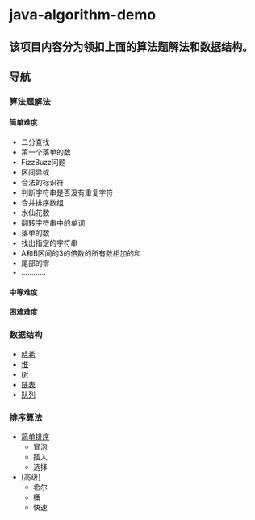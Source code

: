 # java-algorithm-demo
## 该项目内容分为领扣上面的算法题解法和数据结构。

## 导航
### 算法题解法
 #### 简单难度
  - 二分查找
  - 第一个落单的数
  - FizzBuzz问题
  - 区间异或
  - 合法的标识符
  - 判断字符串是否没有重复字符
  - 合并排序数组
  - 水仙花数
  - 翻转字符串中的单词
  - 落单的数
  - 找出指定的字符串
  - A和B区间的3的倍数的所有数相加的和
  - 尾部的零
  - ............
 #### 中等难度
 #### 困难难度
 
 ### 数据结构
 - [哈希](https://github.com/q297218757/java-algorithm-demo/tree/master/src/com/java/structure/hash)
 - [堆](https://github.com/q297218757/java-algorithm-demo/tree/master/src/com/java/structure/heap)
 - [树](https://github.com/q297218757/java-algorithm-demo/tree/master/src/com/java/structure/tree)
 - [链表](https://github.com/q297218757/java-algorithm-demo/tree/master/src/com/java/structure/link)
 - [队列](https://github.com/q297218757/java-algorithm-demo/tree/master/src/com/java/structure/queue)
 
 ### 排序算法
  - [简单排序](https://github.com/q297218757/java-algorithm-demo/sort/)
    - 冒泡
    - 插入   
    - 选择  
  - [高级]
    - 希尔
    - 桶
    - 快速
    
